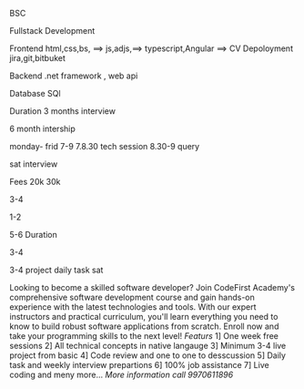 BSC

Fullstack Development

Frontend
html,css,bs, ==>
js,adjs,==>
typescript,Angular ==> CV
Depoloyment
jira,git,bitbuket

Backend
.net framework , web api

Database
SQl




Duration
3 months
interview 


6 month intership

monday- frid
7-9
7.8.30 tech session
8.30-9 query

sat
interview


Fees
20k
30k

3-4

1-2 

5-6 Duration

3-4

3-4
project
daily task
sat

Looking to become a skilled software developer? Join CodeFirst Academy's comprehensive software development course and gain hands-on experience with the latest technologies and tools. 
With our expert instructors and practical curriculum, you'll learn everything you need to know to build robust software applications from scratch. 
Enroll now and take your programming skills to the next level!
*Featurs*
1] One week free sessions
2] All technical concepts in native langauge 
3] Minimum 3-4 live project from basic
4] Code review and one to one to desscussion
5] Daily task and weekly interview prepartions 
6] 100% job assistance 
7] Live coding and meny more...
*More information call 9970611896*



